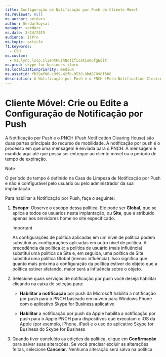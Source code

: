 ```yaml
---
title: Configuração de Notificação por Push do Cliente Móvel
ms.reviewer: null
ms.author: serdars
author: SerdarSoysal
manager: serdars
ms.date: 3/24/2015
audience: ITPro
ms.topic: article
f1.keywords:
  - CSH
ms.custom:
  - ms.lync.lscp.ClientPushNotificationCfgEdit
ms.prod: skype-for-business-itpro
ms.localizationpriority: medium
ms.assetid: fb39af60-c999-42fb-9538-0bd87098f508
description: A Notificação por Push e o PNCH (Push Notification Clearing House) são duas partes principais do recurso de mobilidade. A notificação por push é o processo em que uma mensagem é enviada para o PNCH. A mensagem é mantida aqui até que possa ser entregue ao cliente móvel ou o período de tempo de expiração.
---
```


# <a name="mobile-client-create-or-edit-push-notification-configuration"></a>Cliente Móvel: Crie ou Edite a Configuração de Notificação por Push
 
A Notificação por Push e o PNCH (Push Notification Clearing House) são duas partes principais do recurso de mobilidade. A notificação por push é o processo em que uma mensagem é enviada para o PNCH. A mensagem é mantida aqui até que possa ser entregue ao cliente móvel ou o período de tempo de expiração. 
  
> [!NOTE]
> O período de tempo é definido na Casa de Limpeza de Notificação por Push e não é configurável pelo usuário ou pelo administrador da sua implantação. 
  
Para habilitar a Notificação por Push, faça o seguinte:
  
1. **Escopo:** Observe o escopo dessa política. Ele pode ser **Global**, que se aplica a todos os usuários nesta implantação, ou **Site**, que é atribuído apenas aos servidores home no site especificado.
    
    > [!IMPORTANT]
    > As configurações de política aplicadas em um nível de política podem substituir as configurações aplicadas em outro nível de política. A precedência da política é: a política de usuário (mais influência) substitui uma política de Site e, em seguida, uma política de Site substitui uma política Global (menos influência). Isso significa que quanto mais próxima a configuração da política estiver do objeto que a política estiver afetando, maior será a influência sobre o objeto. 
  
2. Selecione quais serviços de notificação por push você deseja habilitar clicando na caixa de seleção para:
    
   - **Habilitar a notificação** por push da Microsoft habilita a notificação por push para o PNCH baseado em nuvem para Windows Phone com o aplicativo Skype for Business aplicativo
    
   - **Habilitar** a notificação por push da Apple habilita a notificação por push para o Apple PNCH para dispositivos que executam o iOS da Apple (por exemplo, iPhone, iPad) e o uso do aplicativo Skype for Business do Skype for Business
    
3. Quando tiver concluído as edições da política, clique em **Confirmação** para salvar suas alterações. Se você precisar excluir as alterações feitas, selecione **Cancelar**. Nenhuma alteração será salva na política.
    

